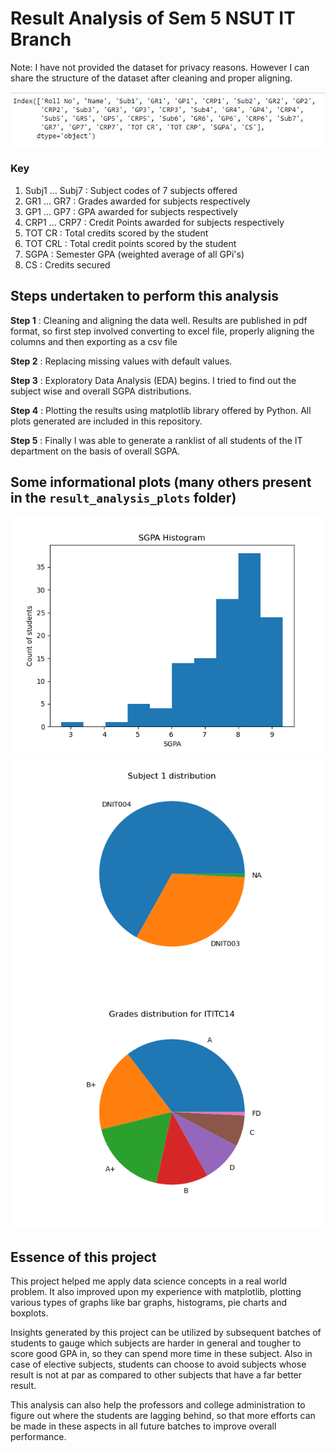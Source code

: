# Result Analysis of Sem 5 NSUT IT Branch

Note: I have not provided the dataset for privacy reasons. However I can share the structure of the dataset after cleaning and proper aligning.

![Structure of dataset](https://github.com/Sushant-Mittal/result-analysis/blob/main/result_analysis_plots/structure.jpeg)

### Key
1. Subj1 ... Subj7 : Subject codes of 7 subjects offered
2. GR1 ... GR7 : Grades awarded for subjects respectively
3. GP1 ... GP7 : GPA awarded for subjects respectively
4. CRP1 ... CRP7 : Credit Points awarded for subjects respectively
5. TOT CR : Total credits scored by the student
6. TOT CRL : Total credit points scored by the student
7. SGPA : Semester GPA (weighted average of all GPi's)
8. CS : Credits secured

## Steps undertaken to perform this analysis
**Step 1** : Cleaning and aligning the data well. Results are published in pdf format, so first step involved converting to excel file, properly aligning the columns and then exporting as a csv file

**Step 2** : Replacing missing values with default values.

**Step 3** : Exploratory Data Analysis (EDA) begins. I tried to find out the subject wise and overall SGPA distributions.

**Step 4** : Plotting the results using matplotlib library offered by Python. All plots generated are included in this repository.

**Step 5** : Finally I was able to generate a ranklist of all students of the IT department on the basis of overall SGPA.


## Some informational plots (many others present in the `result_analysis_plots` folder)
![SGPA Histogram](https://github.com/Sushant-Mittal/result-analysis/blob/main/result_analysis_plots/sgpa_histogram.png)
![Subject 1 distribution](https://github.com/Sushant-Mittal/result-analysis/blob/main/result_analysis_plots/subj1_distribution.png)
![ITITC14 grades](https://github.com/Sushant-Mittal/result-analysis/blob/main/result_analysis_plots/ititc14_grades.png)

## Essence of this project
This project helped me apply data science concepts in a real world problem. It also improved upon my experience with matplotlib, plotting various types of graphs like bar graphs, histograms, pie charts and boxplots.

Insights generated by this project can be utilized by subsequent batches of students to gauge which subjects are harder in general and tougher to score good GPA in, so they can spend more time in these subject. Also in case of elective subjects, students can choose to avoid subjects whose result is not at par as compared to other subjects that have a far better result.

This analysis can also help the professors and college administration to figure out where the students are lagging behind, so that more efforts can be made in these aspects in all future batches to improve overall performance.
